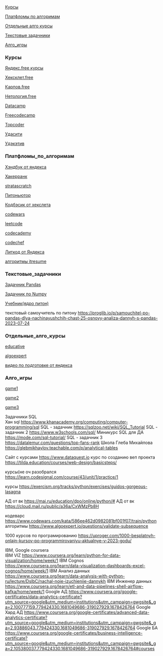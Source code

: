 [Курсы](#Курсы) 

[Платфломы по алгоримам](#Платфломы_по_алгоримам) 

[Отдельные алго курсы](#Отдельные_алго_курсы) 

[Текстовые задачники](#Текстовые_задачники) 

[Алго_игры](#Алго_игры) 


### Курсы 
[Яндекс.free курсы](https://practicum.yandex.ru/catalog/free/)

[Хексклет.free](https://ru.hexlet.io/webinars)

[Карпов.free](https://karpov.courses/#Free)

[Нетология.free](https://netology.ru/navigation?price=free)

[Datacamp](https://www.datacamp.com/courses/introduction-to-sql)

[Freecodecamp](https://www.freecodecamp.org/learn/data-analysis-with-python)

[Topcoder](https://academy.topcoder.com/freeCodeCamp/data-analysis-with-python/data-analysis-with-python-course/introduction-to-data-analysis)

[Удасити](https://www.udacity.com/course/business-intelligence-analytics-nanodegree--nd429)

[Удэкэтив](https://www.educative.io/learn/home)


### Платфломы_по_алгоримам
[Хэндбук от яндекса](https://academy.yandex.ru/handbook/python)

[Хакерранк](https://www.hackerrank.com/dashboard)

[stratascratch](https://platform.stratascratch.com/coding?code_type=2)

[Питоньютор](https://pythontutor.ru)

[Кодбэсик от хекслета](https://code-basics.com/ru)

[codewars](https://www.codewars.com/)

[leetcode](https://leetcode.com)

[codecademy](https://www.codecademy.com/learn/learn-sql)

[codechef](https://www.codechef.com/learn/python)

[Литкод от Яндекса](https://coderun.yandex.ru/catalog?difficulty=EASY&groups=Алгоритмы)

[алгоритмы itresume](https://itresume.ru/problems)

### Текстовые_задачники
[Задачник Pandas](https://github.com/guipsamora/pandas_exercises)

[Задачник по Numpy](https://github.com/rougier/numpy-100)

[Учебник(ядро питон)](https://habr.com/ru/articles/728568/)

текстовый самоучитель по питону	https://proglib.io/p/samouchitel-po-pandas-dlya-nachinayushchih-chast-25-osnovy-analiza-dannyh-s-pandas-2023-07-24

### Отдельные_алго_курсы
[educative](https://www.educative.io/courses/grokking-the-coding-interview)

[algoexpert](https://www.algoexpert.io/interview-tips)

[видео по подготовке от яндекса](https://www.youtube.com/watch?v=QLhqYNsPIVo&list=PL6Wui14DvQPySdPv5NUqV3i8sDbHkCKC5&ab_channel=ЯндексОбразование)

### Алго_игры
[game1](https://checkio.org)

[game2](https://py.checkio.org/blog/empire-code-space-strategy-game-checkio/)

[game3](https://www.codingame.com/multiplayer/clashofcode)



Задачники SQL	
Хан sql	https://www.khanacademy.org/computing/computer-programming/sql
SQL - задачник	https://sqlzoo.net/wiki/SQL_Tutorial
SQL - задачник 2	https://www.w3schools.com/sql/
Миникурс SQL для ДА	https://mode.com/sql-tutorial/
SQL - задачник 3	https://datalemur.com/questions/top-fans-rank
Школа Глеба Михайлова	https://glebmikhaylov.teachable.com/p/analytical-tables







Сайт с курсами 	https://www.dataquest.io
курс по созданию веп проекта	https://tilda.education/courses/web-design/basicsteps/
	
курсы(не оч разобрался	https://learn.codesignal.com/course/43/unit/1/practice/1

курсы	https://exercism.org/tracks/python/exercises/guidos-gorgeous-lasagna
	

	
	
АД от вк	https://mai.ru/education/dpo/online/python/#
АД от вк	https://cloud.mail.ru/public/a36a/CxWMzPb8H
	
	


	
кодеварс	https://www.codewars.com/kata/586ee462d0982081bf001f07/train/python
алгоритмы	https://www.algoexpert.io/questions/validate-subsequence


1000 курсов по програмированию	https://uproger.com/1000-besplatnyh-onlajn-kursov-po-programmirovaniyu-aktualnye-v-2023-godu/

IBM, Google coursera	
IBM VIZ	https://www.coursera.org/learn/python-for-data-visualization/home/week/1
IBM Cognos	https://www.coursera.org/learn/data-visualization-dashboards-excel-cognos/home/week/1
IBM Анализ данных	https://www.coursera.org/learn/data-analysis-with-python-ru/lecture/DslbC/nachal-noie-izuchieniie-dannykh
IBM Инженер данных	https://www.coursera.org/learn/etl-and-data-pipelines-shell-airflow-kafka/home/week/1
Google АД	https://www.coursera.org/google-certificates/data-analytics-certificate?utm_source=google&utm_medium=institutions&utm_campaign=gwgsite&_ga=2.100777159.779424330.1681049686-319027929.1678426764
Google Хард АД	https://www.coursera.org/google-certificates/advanced-data-analytics-certificate?utm_source=google&utm_medium=institutions&utm_campaign=gwgsite&_ga=2.93886043.779424330.1681049686-319027929.1678426764
Google БА	https://www.coursera.org/google-certificates/business-intelligence-certificate?utm_source=google&utm_medium=institutions&utm_campaign=gwgsite&_ga=2.105380037.779424330.1681049686-319027929.1678426764#courses

